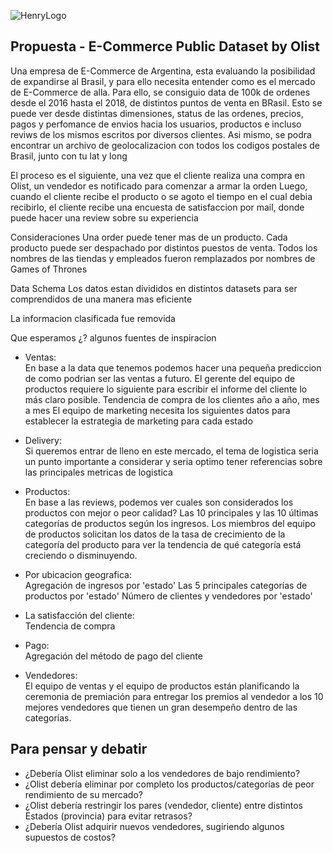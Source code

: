![HenryLogo](https://d31uz8lwfmyn8g.cloudfront.net/Assets/logo-henry-white-lg.png)

## Propuesta - E-Commerce Public Dataset by Olist

Una empresa de E-Commerce de Argentina, esta evaluando la posibilidad de expandirse al Brasil, y para ello necesita entender como es el mercado de E-Commerce de alla.
Para ello, se consiguio data de 100k de ordenes desde el 2016 hasta el 2018, de distintos puntos de venta en BRasil.
Esto se puede ver desde distintas dimensiones, status de las ordenes, precios, pagos y perfomance de envios hacia los usuarios, productos e incluso reviws de los mismos escritos por diversos clientes.
Asi mismo, se podra encontrar un archivo de geolocalizacion con todos los codigos postales de Brasil, junto con tu lat y long

El proceso es el siguiente, una vez que el cliente realiza una compra en Olist, un vendedor es notificado para comenzar a armar la orden
Luego, cuando el cliente recibe el producto o se agoto el tiempo en el cual debia recibirlo, el cliente recibe una encuesta de satisfaccion por mail, donde puede hacer una review sobre su experiencia


Consideraciones
Una order puede tener mas de un producto.
Cada producto puede ser despachado por distintos puestos de venta.
Todos los nombres de las tiendas y empleados fueron remplazados por nombres de Games of Thrones


Data Schema
Los datos estan divididos en distintos datasets para ser comprendidos de una manera mas eficiente

La informacion clasificada fue removida

Que esperamos ¿?  algunos fuentes de inspiracion 

* Ventas:<br>
En base a la data que tenemos podemos hacer una pequeña prediccion de como podrian ser las ventas a futuro. 
El gerente del equipo de productos requiere lo siguiente para escribir el informe del cliente lo más claro posible.
Tendencia de compra de los clientes año a año, mes a mes
El equipo de marketing necesita los siguientes datos para establecer la estrategia de marketing para cada estado

* Delivery:<br>
Si queremos entrar de lleno en este mercado, el tema de logistica seria un punto importante a considerar y seria optimo tener referencias sobre las principales metricas de logistica

* Productos:<br>
En base a las reviews, podemos ver cuales son considerados los productos con mejor o peor calidad? 
Las 10 principales y las 10 últimas categorías de productos según los ingresos.
Los miembros del equipo de productos solicitan los datos de la tasa de crecimiento de la categoría del producto para ver la tendencia de qué categoría está creciendo o disminuyendo.

* Por ubicacion geografica:<br>
Agregación de ingresos por 'estado'
Las 5 principales categorías de productos por 'estado'
Número de clientes y vendedores por 'estado'

* La satisfacción del cliente:<br>
Tendencia de compra

* Pago:<br>
Agregación del método de pago del cliente

* Vendedores:<br>
El equipo de ventas y el equipo de productos están planificando la ceremonia de premiación para entregar los premios al vendedor a los 10 mejores vendedores que tienen un gran desempeño dentro de las categorías. 


## Para pensar y debatir
- ¿Debería Olist eliminar solo a los vendedores de bajo rendimiento?
- ¿Olist debería eliminar por completo los productos/categorías de peor rendimiento de su mercado?
- ¿Olist debería restringir los pares (vendedor, cliente) entre distintos Estados (provincia) para evitar retrasos?
- ¿Debería Olist adquirir nuevos vendedores, sugiriendo algunos supuestos de costos?
